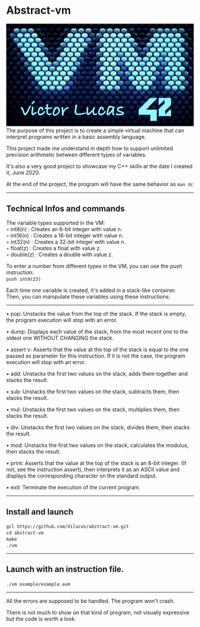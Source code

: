 # Abstract-vm
<img src=".img/AbstractVM.png">
The purpose of this project is to create a simple virtual machine that can
interpret programs written in a basic assembly language.  
  
This project made me understand in depth how to support unlimited precision arithmetic between different types of variables.  
  
It's also a very good project to showcase my C++ skills at the date I created it, June 2020.  
  
At the end of the project, the program will have the same behavior as ```man dc``` 

---
## Technical Infos and commands
The variable types supported in the VM:  
◦ int8(n) : Creates an 8-bit integer with value n.    
◦ int16(n) : Creates a 16-bit integer with value n.  
◦ int32(n) : Creates a 32-bit integer with value n.  
◦ float(z) : Creates a float with value z.  
◦ double(z) : Creates a double with value z.  
  
To enter a number from different types in the VM, you can use the *push* instruction:  
```push int8(23)```  
  
Each time one variable is created, it's added in a stack-like container.  
Then, you can manipulate these variables using these instructions:  
  
---
  
• pop: Unstacks the value from the top of the stack. If the stack is empty, the
program execution will stop with an error.  
  
• dump: Displays each value of the stack, from the most recent one to the oldest
one WITHOUT CHANGING the stack.  
  
• assert v: Asserts that the value at the top of the stack is equal to the one passed
as parameter for this instruction. If it is not the case, the program execution will
stop with an error.

• add: Unstacks the first two values on the stack, adds them together and stacks the
result.  

• sub: Unstacks the first two values on the stack, subtracts them, then stacks the
result.  
  
• mul: Unstacks the first two values on the stack, multiplies them, then stacks the
result.  
  
• div: Unstacks the first two values on the stack, divides them, then stacks the result.
  
• mod: Unstacks the first two values on the stack, calculates the modulus, then
stacks the result.
  
• print: Asserts that the value at the top of the stack is an 8-bit integer. (If not,
see the instruction assert), then interprets it as an ASCII value and displays the
corresponding character on the standard output.
  
• exit: Terminate the execution of the current program.
  
---

## Install and launch
  
```gcl https://github.com/Vilucas/abstract-vm.git```  
```cd abstract-vm```  
```make```  
```./vm```  

---

## Launch with an instruction file. 
  
```./vm example/example.avm```    
  
  ---
  
All the errors are supposed to be handled. The program won't crash.  
  
There is not much to show on that kind of program, not visually expressive but the code is worth a look.

